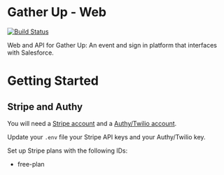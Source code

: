 # Gather Up - Web

[![Build Status](https://travis-ci.org/gios-asu/gather-up-web.svg)](https://travis-ci.org/gios-asu/gather-up-web)

Web and API for Gather Up: An event and sign in platform that interfaces with
Salesforce.

# Getting Started

## Stripe and Authy

You will need a [Stripe account](https://stripe.com/) and a [Authy/Twilio account](https://www.authy.com/developers/).

Update your `.env` file your Stripe API keys and your Authy/Twilio key.

Set up Stripe plans with the following IDs:

* free-plan

